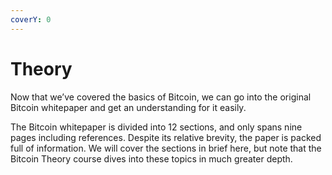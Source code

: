 ```yaml
---
coverY: 0
---
```


# Theory

Now that we’ve covered the basics of Bitcoin, we can go into the original Bitcoin whitepaper and get an understanding for it easily.&#x20;

The Bitcoin whitepaper is divided into 12 sections, and only spans nine pages including references. Despite its relative brevity, the paper is packed full of information. We will cover the sections in brief here, but note that the Bitcoin Theory course dives into these topics in much greater depth.
